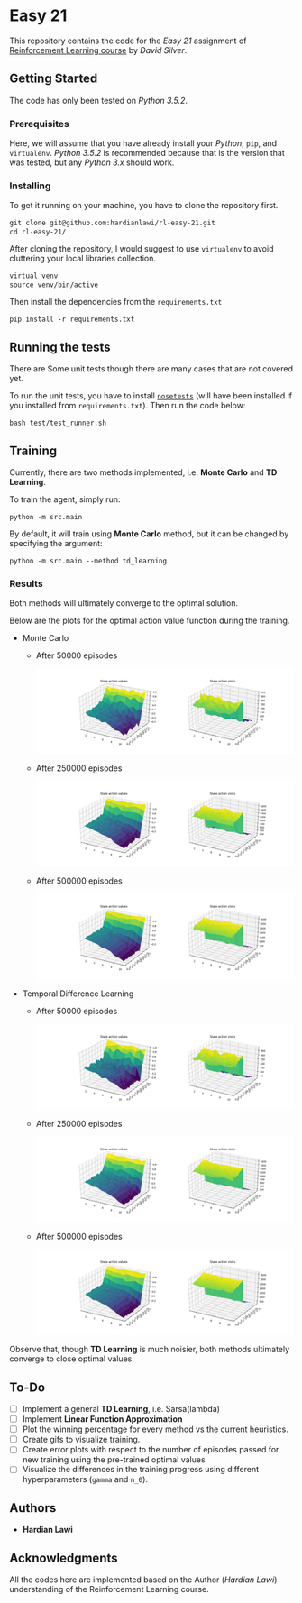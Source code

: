 # Easy 21

This repository contains the code for the *Easy 21* assignment of [Reinforcement Learning course](http://www0.cs.ucl.ac.uk/staff/d.silver/web/Teaching.html) by *David Silver*.

## Getting Started

The code has only been tested on *Python 3.5.2*.

### Prerequisites

Here, we will assume that you have already install your *Python*, `pip`, and `virtualenv`. *Python 3.5.2* is recommended because that is the version that was tested, but any *Python 3.x* should work.

### Installing

To get it running on your machine, you have to clone the repository first.

```
git clone git@github.com:hardianlawi/rl-easy-21.git
cd rl-easy-21/
```

After cloning the repository, I would suggest to use `virtualenv` to avoid cluttering your local libraries collection.

```
virtual venv
source venv/bin/active
```

Then install the dependencies from the `requirements.txt`

```
pip install -r requirements.txt
```

## Running the tests

There are Some unit tests though there are many cases that are not covered yet.

To run the unit tests, you have to install [`nosetests`](https://nose.readthedocs.io/en/latest/) (will have been installed if you installed from `requirements.txt`). Then run the code below:

```
bash test/test_runner.sh
```

## Training

Currently, there are two methods implemented, i.e. **Monte Carlo** and **TD Learning**.

To train the agent, simply run:

```
python -m src.main
```

By default, it will train using **Monte Carlo** method, but it can be changed by specifying the argument:

```
python -m src.main --method td_learning
```

### Results

Both methods will ultimately converge to the optimal solution.

Below are the plots for the optimal action value function during the training.

* Monte Carlo

    - After 50000 episodes

        ![](imgs/monte_carlo/agent_iter_50000.png)

    - After 250000 episodes

        ![](imgs/monte_carlo/agent_iter_250000.png)

    - After 500000 episodes

        ![](imgs/monte_carlo/agent.png)

* Temporal Difference Learning

    - After 50000 episodes

        ![](imgs/td_learning/agent_iter_50000.png)

    - After 250000 episodes

        ![](imgs/td_learning/agent_iter_250000.png)

    - After 500000 episodes

        ![](imgs/td_learning/agent.png)

Observe that, though **TD Learning** is much noisier, both methods ultimately converge to close optimal values.

## To-Do

- [ ] Implement a general **TD Learning**, i.e. Sarsa(lambda)
- [ ] Implement **Linear Function Approximation**
- [ ] Plot the winning percentage for every method vs the current heuristics.
- [ ] Create gifs to visualize training.
- [ ] Create error plots with respect to the number of episodes passed for new training using the pre-trained optimal values
- [ ] Visualize the differences in the training progress using different hyperparameters (`gamma` and `n_0`).

## Authors

* **Hardian Lawi**

## Acknowledgments

All the codes here are implemented based on the Author (*Hardian Lawi*) understanding of the Reinforcement Learning course.